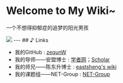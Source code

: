 # Welcome to My Wiki~

一个不想得抑郁症的追梦的阳光男孩

<img src="https://pic.imgdb.cn/item/625fd81f239250f7c5f49187.jpg">
---
## ♪ Links

- 我的GitHub : [zequnW](https://github.com/zequnW)
- 我的导师——安盟博士 : [学者网](https://www.scholat.com/anmeng0618.cn)；[Scholar](https://scholar.google.com.hk/citations?user=5kHtw6oAAAAJ&hl=zh-CN&oi=sra)
- 我的师兄——陈东升博士 : [eastsheng's wiki](https://eastsheng.cf/)
- 我的课题组——NET-Group : [NET-Group](https://net-sust.github.io/)